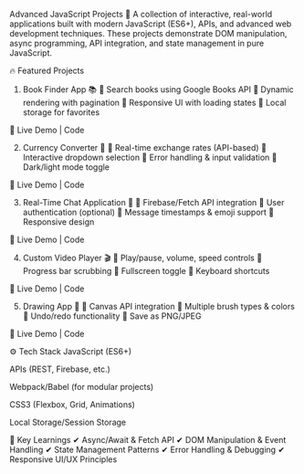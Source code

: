 Advanced JavaScript Projects 🚀
A collection of interactive, real-world applications built with modern JavaScript (ES6+), APIs, and advanced web development techniques. These projects demonstrate DOM manipulation, async programming, API integration, and state management in pure JavaScript.

🔥 Featured Projects
1. Book Finder App 📚
🔹 Search books using Google Books API
🔹 Dynamic rendering with pagination
🔹 Responsive UI with loading states
🔹 Local storage for favorites

🔗 Live Demo | Code

2. Currency Converter 💱
🔹 Real-time exchange rates (API-based)
🔹 Interactive dropdown selection
🔹 Error handling & input validation
🔹 Dark/light mode toggle

🔗 Live Demo | Code

3. Real-Time Chat Application 💬
🔹 Firebase/Fetch API integration
🔹 User authentication (optional)
🔹 Message timestamps & emoji support
🔹 Responsive design

🔗 Live Demo | Code

4. Custom Video Player 🎬
🔹 Play/pause, volume, speed controls
🔹 Progress bar scrubbing
🔹 Fullscreen toggle
🔹 Keyboard shortcuts

🔗 Live Demo | Code

5. Drawing App 🎨
🔹 Canvas API integration
🔹 Multiple brush types & colors
🔹 Undo/redo functionality
🔹 Save as PNG/JPEG

🔗 Live Demo | Code

⚙️ Tech Stack
JavaScript (ES6+)

APIs (REST, Firebase, etc.)

Webpack/Babel (for modular projects)

CSS3 (Flexbox, Grid, Animations)

Local Storage/Session Storage

🌟 Key Learnings
✔ Async/Await & Fetch API
✔ DOM Manipulation & Event Handling
✔ State Management Patterns
✔ Error Handling & Debugging
✔ Responsive UI/UX Principles
